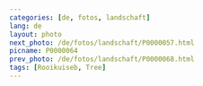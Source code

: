 ```yaml
---
categories: [de, fotos, landschaft]
lang: de
layout: photo
next_photo: /de/fotos/landschaft/P0000057.html
picname: P0000064
prev_photo: /de/fotos/landschaft/P0000068.html
tags: [Rooikuiseb, Tree]
---
```

